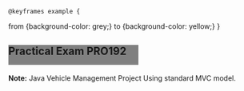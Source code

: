 
	@keyframes example {
  from {background-color: grey;}
  to {background-color: yellow;}
}


<h2 style="width: 260px;
  height: 40px;
  background-color: grey;
  animation-name: example;
  animation-duration: 4s;" 
    >Practical Exam PRO192</h2>

<p><b>Note:</b> Java Vehicle Management Project Using standard MVC model.</p>





